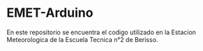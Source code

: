 # EMET-Arduino
En este repositorio se encuentra el codigo utilizado en la Estacion Meteorologica de la Escuela Tecnica n°2 de Berisso.
